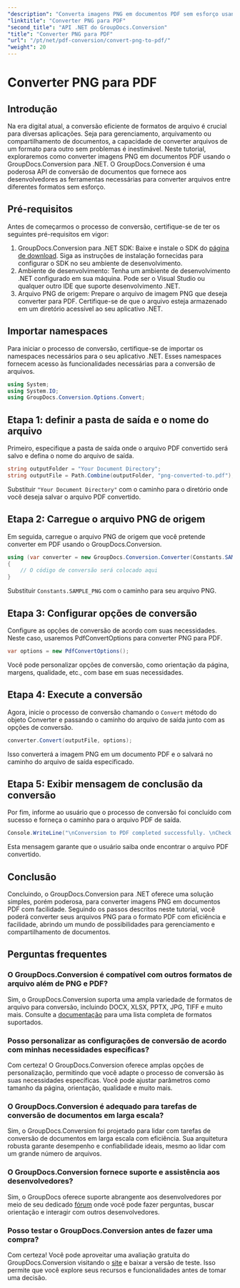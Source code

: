 ```yaml
---
"description": "Converta imagens PNG em documentos PDF sem esforço usando o GroupDocs.Conversion para .NET. Passos simples para uma conversão de formato de arquivo perfeita."
"linktitle": "Converter PNG para PDF"
"second_title": "API .NET do GroupDocs.Conversion"
"title": "Converter PNG para PDF"
"url": "/pt/net/pdf-conversion/convert-png-to-pdf/"
"weight": 20
---
```


# Converter PNG para PDF

## Introdução
Na era digital atual, a conversão eficiente de formatos de arquivo é crucial para diversas aplicações. Seja para gerenciamento, arquivamento ou compartilhamento de documentos, a capacidade de converter arquivos de um formato para outro sem problemas é inestimável. Neste tutorial, exploraremos como converter imagens PNG em documentos PDF usando o GroupDocs.Conversion para .NET. O GroupDocs.Conversion é uma poderosa API de conversão de documentos que fornece aos desenvolvedores as ferramentas necessárias para converter arquivos entre diferentes formatos sem esforço.
## Pré-requisitos
Antes de começarmos o processo de conversão, certifique-se de ter os seguintes pré-requisitos em vigor:
1. GroupDocs.Conversion para .NET SDK: Baixe e instale o SDK do [página de download](https://releases.groupdocs.com/conversion/net/). Siga as instruções de instalação fornecidas para configurar o SDK no seu ambiente de desenvolvimento.
2. Ambiente de desenvolvimento: Tenha um ambiente de desenvolvimento .NET configurado em sua máquina. Pode ser o Visual Studio ou qualquer outro IDE que suporte desenvolvimento .NET.
3. Arquivo PNG de origem: Prepare o arquivo de imagem PNG que deseja converter para PDF. Certifique-se de que o arquivo esteja armazenado em um diretório acessível ao seu aplicativo .NET.

## Importar namespaces
Para iniciar o processo de conversão, certifique-se de importar os namespaces necessários para o seu aplicativo .NET. Esses namespaces fornecem acesso às funcionalidades necessárias para a conversão de arquivos.
```csharp
using System;
using System.IO;
using GroupDocs.Conversion.Options.Convert;
```

## Etapa 1: definir a pasta de saída e o nome do arquivo
Primeiro, especifique a pasta de saída onde o arquivo PDF convertido será salvo e defina o nome do arquivo de saída.
```csharp
string outputFolder = "Your Document Directory";
string outputFile = Path.Combine(outputFolder, "png-converted-to.pdf");
```
Substituir `"Your Document Directory"` com o caminho para o diretório onde você deseja salvar o arquivo PDF convertido.
## Etapa 2: Carregue o arquivo PNG de origem
Em seguida, carregue o arquivo PNG de origem que você pretende converter em PDF usando o GroupDocs.Conversion.
```csharp
using (var converter = new GroupDocs.Conversion.Converter(Constants.SAMPLE_PNG))
{
    // O código de conversão será colocado aqui
}
```
Substituir `Constants.SAMPLE_PNG` com o caminho para seu arquivo PNG.
## Etapa 3: Configurar opções de conversão
Configure as opções de conversão de acordo com suas necessidades. Neste caso, usaremos PdfConvertOptions para converter PNG para PDF.
```csharp
var options = new PdfConvertOptions();
```
Você pode personalizar opções de conversão, como orientação da página, margens, qualidade, etc., com base em suas necessidades.
## Etapa 4: Execute a conversão
Agora, inicie o processo de conversão chamando o `Convert` método do objeto Converter e passando o caminho do arquivo de saída junto com as opções de conversão.
```csharp
converter.Convert(outputFile, options);
```
Isso converterá a imagem PNG em um documento PDF e o salvará no caminho do arquivo de saída especificado.
## Etapa 5: Exibir mensagem de conclusão da conversão
Por fim, informe ao usuário que o processo de conversão foi concluído com sucesso e forneça o caminho para o arquivo PDF de saída.
```csharp
Console.WriteLine("\nConversion to PDF completed successfully. \nCheck output in {0}", outputFolder);
```
Esta mensagem garante que o usuário saiba onde encontrar o arquivo PDF convertido.

## Conclusão
Concluindo, o GroupDocs.Conversion para .NET oferece uma solução simples, porém poderosa, para converter imagens PNG em documentos PDF com facilidade. Seguindo os passos descritos neste tutorial, você poderá converter seus arquivos PNG para o formato PDF com eficiência e facilidade, abrindo um mundo de possibilidades para gerenciamento e compartilhamento de documentos.
## Perguntas frequentes
### O GroupDocs.Conversion é compatível com outros formatos de arquivo além de PNG e PDF?
Sim, o GroupDocs.Conversion suporta uma ampla variedade de formatos de arquivo para conversão, incluindo DOCX, XLSX, PPTX, JPG, TIFF e muito mais. Consulte a [documentação](https://tutorials.groupdocs.com/conversion/net/) para uma lista completa de formatos suportados.
### Posso personalizar as configurações de conversão de acordo com minhas necessidades específicas?
Com certeza! O GroupDocs.Conversion oferece amplas opções de personalização, permitindo que você adapte o processo de conversão às suas necessidades específicas. Você pode ajustar parâmetros como tamanho da página, orientação, qualidade e muito mais.
### O GroupDocs.Conversion é adequado para tarefas de conversão de documentos em larga escala?
Sim, o GroupDocs.Conversion foi projetado para lidar com tarefas de conversão de documentos em larga escala com eficiência. Sua arquitetura robusta garante desempenho e confiabilidade ideais, mesmo ao lidar com um grande número de arquivos.
### O GroupDocs.Conversion fornece suporte e assistência aos desenvolvedores?
Sim, o GroupDocs oferece suporte abrangente aos desenvolvedores por meio de seu dedicado [fórum](https://forum.groupdocs.com/c/conversion/11) onde você pode fazer perguntas, buscar orientação e interagir com outros desenvolvedores.
### Posso testar o GroupDocs.Conversion antes de fazer uma compra?
Com certeza! Você pode aproveitar uma avaliação gratuita do GroupDocs.Conversion visitando o [site](https://releases.groupdocs.com/) e baixar a versão de teste. Isso permite que você explore seus recursos e funcionalidades antes de tomar uma decisão.